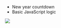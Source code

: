 - New year countdown 
- Basic JavaScript logic

![]('https://github.com/hassaanhameed786/Web-Developnment/blob/master/New%20Year%20Countdown/Screenshot%20from%202020-05-26%2008-49-48.png')
